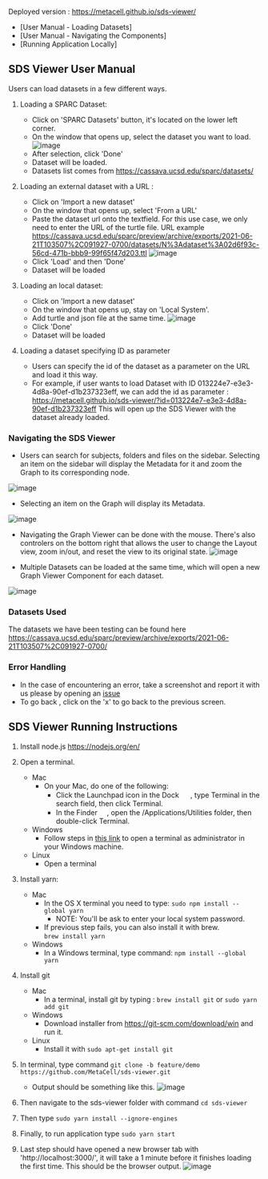 Deployed version : https://metacell.github.io/sds-viewer/
- [User Manual - Loading Datasets]
- [User Manual - Navigating the Components]
- [Running Application Locally]

## SDS Viewer User Manual 

Users can load datasets in a few different ways. 

1) Loading a SPARC Dataset:
   - Click on 'SPARC Datasets' button, it's located on the lower left corner.
   - On the window that opens up, select the dataset you want to load. 
   ![image](https://user-images.githubusercontent.com/4562825/166984322-83b4a8c2-aa29-4e6d-96e9-bcf4d125a3a9.png)
   - After selection, click 'Done'
   - Dataset will be loaded.
   - Datasets list comes from https://cassava.ucsd.edu/sparc/datasets/

2) Loading an external dataset with a URL :
   - Click on 'Import a new dataset'
   - On the window that opens up, select 'From a URL'
   - Paste the dataset url onto the textfield. For this use case, we only need to enter the URL of the turtle file.
     URL example https://cassava.ucsd.edu/sparc/preview/archive/exports/2021-06-21T103507%2C091927-0700/datasets/N%3Adataset%3A02d6f93c-56cd-471b-bbb9-99f65f47d203.ttl
     ![image](https://user-images.githubusercontent.com/4562825/136597116-4098f4eb-34ce-4abd-92fa-c6fbf6f2c92e.png)
   - Click 'Load' and then 'Done'
   - Dataset will be loaded

3) Loading an local dataset:
   - Click on 'Import a new dataset'
   - On the window that opens up, stay on 'Local System'.
   - Add turtle and json file at the same time. 
     ![image](https://user-images.githubusercontent.com/4562825/136603905-83145d22-0bff-47b2-ae09-7117acc4c246.png)
   - Click 'Done'
   - Dataset will be loaded

4) Loading a dataset specifying ID as parameter
   - Users can specify the id of the dataset as a parameter on the URL and load it this way.
   - For example, if user wants to load Dataset with ID 013224e7-e3e3-4d8a-90ef-d1b237323eff, we can add the id as parameter : 
     https://metacell.github.io/sds-viewer/?id=013224e7-e3e3-4d8a-90ef-d1b237323eff
     This will open up the SDS Viewer with the dataset already loaded.

### Navigating the SDS Viewer
   - Users can search for subjects, folders and files on the sidebar. Selecting an item on the sidebar will display the Metadata for it and zoom the Graph to its corresponding node. 

![image](https://user-images.githubusercontent.com/4562825/186722724-45df437a-4105-468a-8df9-e63f4d979163.png)

   - Selecting an item on the Graph will display its Metadata. 

![image](https://user-images.githubusercontent.com/4562825/186723085-c6573146-82dc-4fb7-ae95-588f7b1e4842.png)

   - Navigating the Graph Viewer can be done with the mouse. There's also controlers on the bottom right that allows the user to change the Layout view, zoom in/out, and reset the view to its original state.
![image](https://user-images.githubusercontent.com/4562825/186723372-2529d10e-e257-4834-b19e-7ec47ec306e5.png)

   - Multiple Datasets can be loaded at the same time, which will open a new Graph Viewer Component for each dataset.

![image](https://user-images.githubusercontent.com/4562825/186723829-201ebc46-6bf2-4b7a-9d03-bf97fe0a37c5.png)


### Datasets Used
The datasets we have been testing can be found here https://cassava.ucsd.edu/sparc/preview/archive/exports/2021-06-21T103507%2C091927-0700/

### Error Handling
- In the case of encountering an error, take a screenshot and report it with us please by opening an [issue](https://github.com/MetaCell/sds-viewer/issues/new)
- To go back , click on the 'x' to go back to the previous screen.


## SDS Viewer Running Instructions

1. Install node.js https://nodejs.org/en/
2. Open a terminal.
   - Mac
      - On your Mac, do one of the following:
         - Click the Launchpad icon  in the Dock <img src="https://help.apple.com/assets/5FDD15EE12A93C067904695E/5FDD15F412A93C0679046966/en_US/a1f94c9ca0de21571b88a8bf9aef36b8.png" alt="" height="15" width="15" originalimagename="SharedGlobalArt/AppIconTopic_Launchpad.png"> , type Terminal in the search field, then click Terminal.
         - In the Finder <img src="https://help.apple.com/assets/5FDD15EE12A93C067904695E/5FDD15F412A93C0679046966/en_US/058e4af8e726290f491044219d2eee73.png" alt="" height="15" width="15" originalimagename="SharedGlobalArt/AppIconTopic_Finder.png">, open the /Applications/Utilities folder, then double-click Terminal.
   -  Windows
      - Follow steps in [this link](https://www.howtogeek.com/194041/how-to-open-the-command-prompt-as-administrator-in-windows-8.1/) to open a terminal as administrator in your Windows machine. 
   - Linux
      -  Open a terminal
3. Install yarn:
   - Mac 
      - In the OS X terminal you need to type:
         `sudo npm install --global yarn`
          - NOTE: You'll be ask to enter your local system password.
      - If previous step fails, you can also install it with brew.  
         `brew install yarn`
   - Windows
      - In a Windows terminal, type command:
         `npm install --global yarn`
   
4. Install git
   - Mac
      - In a terminal, install git by typing : 
         `brew install git`  or `sudo yarn add git` 
   - Windows
      - Download installer from https://git-scm.com/download/win and run it.
   - Linux
      - Install it with 
         `sudo apt-get install git`
5. In terminal, type command `git clone -b feature/demo https://github.com/MetaCell/sds-viewer.git`
   - Output should be something like this.
   ![image](https://user-images.githubusercontent.com/4562825/136595047-0255afff-3b52-4cbe-9e2b-575ec4e46a66.png)

6. Then navigate to the sds-viewer folder with command `cd sds-viewer`
7. Then type `sudo yarn install --ignore-engines`
8. Finally, to run application type `sudo yarn start`
9. Last step should have opened a new browser tab with 'http://localhost:3000/', it will take a 1 minute before it finishes loading the first time.
   This should be the browser output.
   ![image](https://user-images.githubusercontent.com/4562825/166983757-c4ea69ba-5d9a-4792-881a-89113cb5b1b6.png)
